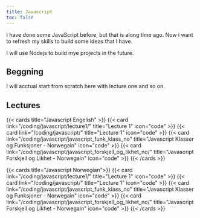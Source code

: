 ```yaml
---
title: Javascript
toc: false
---
```

I have done some JavaScript before, but that is along time ago. Now i want to refresh my skills to build some ideas that I have. 

I will use Nodejs to build mye projects in the future. 

## Beggning 
I will acctual start from scratch here with lecture one and so on. 

## Lectures

{{< cards title="Javascript Engelish" >}}
  {{< card link="/coding/javascript/lecture1/" title="Lecture 1" icon="code" >}}
  {{< card link="/coding/javascript/" title="Lecture 1" icon="code" >}}
  {{< card link="/coding/javascript/javascript_funk_klass_no" title="Javascript Klasser og Funksjoner - Norwegain" icon="code" >}}
  {{< card link="/coding/javascript/javascript_forskjell_og_likhet_no/" title="Javascript Forskjell og Likhet - Norwegain" icon="code" >}}
{{< /cards >}}


{{< cards title="Javascript Norwegian">}}
  {{< card link="/coding/javascript/lecture1/" title="Lecture 1" icon="code" >}}
  {{< card link="/coding/javascript/" title="Lecture 1" icon="code" >}}
  {{< card link="/coding/javascript/javascript_funk_klass_no" title="Javascript Klasser og Funksjoner - Norwegain" icon="code" >}}
  {{< card link="/coding/javascript/javascript_forskjell_og_likhet_no/" title="Javascript Forskjell og Likhet - Norwegain" icon="code" >}}
{{< /cards >}}